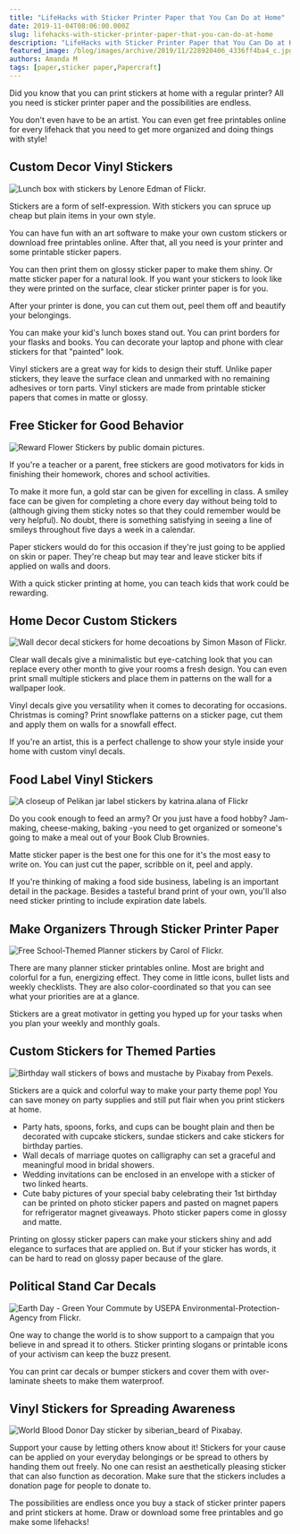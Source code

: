 ```yaml
---
title: "LifeHacks with Sticker Printer Paper that You Can Do at Home"
date: 2019-11-04T08:06:00.000Z
slug: lifehacks-with-sticker-printer-paper-that-you-can-do-at-home
description: "LifeHacks with Sticker Printer Paper that You Can Do at Home"
featured_image: /blog/images/archive/2019/11/228920406_4336ff4ba4_c.jpg
authors: Amanda M
tags: [paper,sticker paper,Papercraft]
---
```


Did you know that you can print stickers at home with a regular printer? All you need is sticker printer paper and the possibilities are endless.

You don't even have to be an artist. You can even get free printables online for every lifehack that you need to get more organized and doing things with style!

## Custom Decor Vinyl Stickers

![Lunch box with stickers by Lenore Edman of Flickr.](/blog/images/tin-box-storage.png "Lunch box with stickers by Lenore Edman of Flickr.")
  
  
Stickers are a form of self-expression. With stickers you can spruce up cheap but plain items in your own style. 

You can have fun with an art software to make your own custom stickers or download free printables online. After that, all you need is your printer and some printable sticker papers.

You can then print them on glossy sticker paper to make them shiny. Or matte sticker paper for a natural look. If you want your stickers to look like they were printed on the surface, clear sticker printer paper is for you. 

After your printer is done, you can cut them out, peel them off and beautify your belongings. 

You can make your kid's lunch boxes stand out. You can print borders for your flasks and books. You can decorate your laptop and phone with clear stickers for that "painted" look. 

Vinyl stickers are a great way for kids to design their stuff. Unlike paper stickers, they leave the surface clean and unmarked with no remaining adhesives or torn parts. Vinyl stickers are made from printable sticker papers that comes in matte or glossy.

## Free Sticker for Good Behavior 

![Reward Flower Stickers by public domain pictures.](/blog/images/flowers-sticker-label.png "Reward Flower Stickers by public domain pictures.")
  
  
If you're a teacher or a parent, free stickers are good motivators for kids in finishing their homework, chores and school activities. 

To make it more fun, a gold star can be given for excelling in class. A smiley face can be given for completing a chore every day without being told to (although giving them sticky notes so that they could remember would be very helpful). No doubt, there is something satisfying in seeing a line of smileys throughout five days a week in a calendar. 

Paper stickers would do for this occasion if they're just going to be applied on skin or paper. They're cheap but may tear and leave sticker bits if applied on walls and doors. 

With a quick sticker printing at home, you can teach kids that work could be rewarding.

## Home Decor Custom Stickers

![Wall decor decal stickers for home decoations by Simon Mason of Flickr.](/blog/images/flower-decals-living-room.png "Wall decor decal stickers for home decoations by Simon Mason of Flickr.")
  
  
Clear wall decals give a minimalistic but eye-catching look that you can replace every other month to give your rooms a fresh design. You can even print small multiple stickers and place them in patterns on the wall for a wallpaper look. 

Vinyl decals give you versatility when it comes to decorating for occasions. Christmas is coming? Print snowflake patterns on a sticker page, cut them and apply them on walls for a snowfall effect. 

If you're an artist, this is a perfect challenge to show your style inside your home with custom vinyl decals.

## Food Label Vinyl Stickers

![A closeup of Pelikan jar label stickers by katrina.alana of Flickr](/blog/images/small-sticker-labeling.png "A closeup of Pelikan jar label stickers by katrina.alana of Flickr")
  
  
Do you cook enough to feed an army? Or you just have a food hobby? Jam-making, cheese-making, baking -you need to get organized or someone's going to make a meal out of your Book Club Brownies. 

Matte sticker paper is the best one for this one for it's the most easy to write on. You can just cut the paper, scribble on it, peel and apply. 

If you're thinking of making a food side business, labeling is an important detail in the package. Besides a tasteful brand print of your own, you'll also need sticker printing to include expiration date labels. 

## Make Organizers Through Sticker Printer Paper

![Free School-Themed Planner stickers by Carol of Flickr.](/blog/images/journaling-stickers.png "Free School-Themed Planner stickers by Carol of Flickr.")
  
  
There are many planner sticker printables online. Most are bright and colorful for a fun, energizing effect. They come in little icons, bullet lists and weekly checklists. They are also color-coordinated so that you can see what your priorities are at a glance. 

Stickers are a great motivator in getting you hyped up for your tasks when you plan your weekly and monthly goals. 

## Custom Stickers for Themed Parties

![Birthday wall stickers of bows and mustache by Pixabay from Pexels. ](/blog/images/black-gold-chevron-party-decor.png "Birthday wall stickers of bows and mustache by Pixabay from Pexels. ")

Stickers are a quick and colorful way to make your party theme pop! You can save money on party supplies and still put flair when you print stickers at home. 
* Party hats, spoons, forks, and cups can be bought plain and then be decorated with cupcake stickers, sundae stickers and cake stickers for birthday parties.
* Wall decals of marriage quotes on calligraphy can set a graceful and meaningful mood in bridal showers.
* Wedding invitations can be enclosed in an envelope with a sticker of two linked hearts.
* Cute baby pictures of your special baby celebrating their 1st birthday can be printed on photo sticker papers and pasted on magnet papers for refrigerator magnet giveaways. Photo sticker papers come in glossy and matte.

Printing on glossy sticker papers can make your stickers shiny and add elegance to surfaces that are applied on. But if your sticker has words, it can be hard to read on glossy paper because of the glare. 

## Political Stand Car Decals

![Earth Day - Green Your Commute by USEPA Environmental-Protection-Agency from Flickr.](/blog/images/epa-sign.png "Earth Day - Green Your Commute by USEPA Environmental-Protection-Agency from Flickr.")
  
  
One way to change the world is to show support to a campaign that you believe in and spread it to others. Sticker printing slogans or printable icons of your activism can keep the buzz present. 

You can print car decals or bumper stickers and cover them with over-laminate sheets to make them waterproof. 

## Vinyl Stickers for Spreading Awareness

![World Blood Donor Day sticker by siberian_beard of Pixabay.](/blog/images/world-blood-donor-day.png "World Blood Donor Day sticker by siberian_beard of Pixabay.")

Support your cause by letting others know about it! Stickers for your cause can be applied on your everyday belongings or be spread to others by handing them out freely. No one can resist an aesthetically pleasing sticker that can also function as decoration. Make sure that the stickers includes a donation page for people to donate to. 

The possibilities are endless once you buy a stack of sticker printer papers and print stickers at home. Draw or download some free printables and go make some lifehacks!